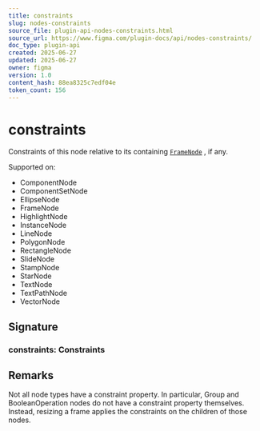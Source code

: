 ```yaml
---
title: constraints
slug: nodes-constraints
source_file: plugin-api-nodes-constraints.html
source_url: https://www.figma.com/plugin-docs/api/nodes-constraints/
doc_type: plugin-api
created: 2025-06-27
updated: 2025-06-27
owner: figma
version: 1.0
content_hash: 88ea8325c7edf04e
token_count: 156
---
```

# constraints

Constraints of this node relative to its containing [`FrameNode`](/plugin-docs/api/FrameNode/)
, if any.

 Supported on:

- ComponentNode
- ComponentSetNode
- EllipseNode
- FrameNode
- HighlightNode
- InstanceNode
- LineNode
- PolygonNode
- RectangleNode
- SlideNode
- StampNode
- StarNode
- TextNode
- TextPathNode
- VectorNode

## Signature

### constraints: Constraints

## Remarks

Not all node types have a constraint property. In particular, Group and BooleanOperation nodes do not have a constraint property themselves. Instead, resizing a frame applies the constraints on the children of those nodes.